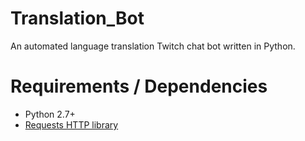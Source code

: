# Translation_Bot
An automated language translation Twitch chat bot written in Python.

# Requirements / Dependencies
- Python 2.7+
- [Requests HTTP library](http://docs.python-requests.org/en/latest/)
